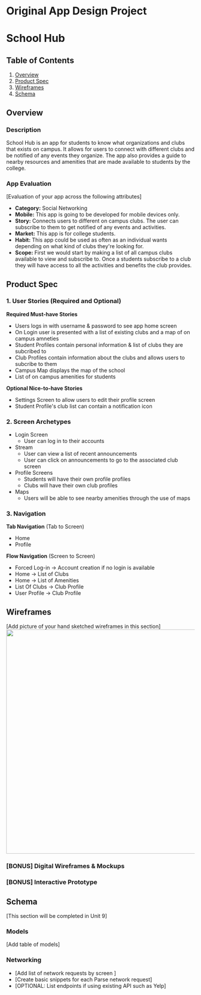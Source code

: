 Original App Design Project
===

# School Hub

## Table of Contents
1. [Overview](#Overview)
1. [Product Spec](#Product-Spec)
1. [Wireframes](#Wireframes)
2. [Schema](#Schema)

## Overview
### Description
School Hub is an app for students to know what organizations and clubs that exists on campus. 
It allows for users to connect with different clubs and be notified of any events they organize.
The app also provides a guide to nearby resources and amenities that are made available to students by the college.

### App Evaluation
[Evaluation of your app across the following attributes]
- **Category:** Social Networking
- **Mobile:** This app is going to be developed for mobile devices only.
- **Story:** Connects users to different on campus clubs. The user can subscribe to them to get notified of any events and activities.
- **Market:** This app is for college students.
- **Habit:** This app could be used as often as an individual wants depending on what kind of clubs they're looking for.
- **Scope:** First we would start by making a list of all campus clubs available to view and subscribe to. Once a students subscribe to a club they will have access to all the activities and benefits the club provides.

## Product Spec

### 1. User Stories (Required and Optional)

**Required Must-have Stories**

* Users logs in with username & password to see app home screen
* On Login user is presented with a list of existing clubs and a map of on campus amneties
* Student Profiles contain personal information & list of clubs they are subcribed to
* Club Profiles contain information about the clubs and allows users to subcribe to them
* Campus Map displays the map of the school
* List of on campus amenities for students

**Optional Nice-to-have Stories**

* Settings Screen to allow users to edit their profile screen
* Student Profile's club list can contain a notification icon

### 2. Screen Archetypes

* Login Screen
   * User can log in to their accounts
* Stream
   * User can view a list of recent announcements
   * User can click on announcements to go to the associated club screen
* Profile Screens
   * Students will have their own profile profiles
   * Clubs will have their own club profiles
* Maps
   * Users will be able to see nearby amenities through the use of maps

### 3. Navigation

**Tab Navigation** (Tab to Screen)

* Home
* Profile

**Flow Navigation** (Screen to Screen)

* Forced Log-in -> Account creation if no login is available
* Home -> List of Clubs
* Home -> List of Amenities
* List Of Clubs -> Club Profile
* User Profile -> Club Profile

## Wireframes
[Add picture of your hand sketched wireframes in this section]
<img src="YOUR_WIREFRAME_IMAGE_URL" width=600>

### [BONUS] Digital Wireframes & Mockups

### [BONUS] Interactive Prototype

## Schema 
[This section will be completed in Unit 9]
### Models
[Add table of models]
### Networking
- [Add list of network requests by screen ]
- [Create basic snippets for each Parse network request]
- [OPTIONAL: List endpoints if using existing API such as Yelp]
